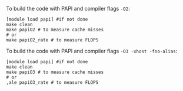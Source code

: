 To build the code with PAPI and compiler flags `-O2`:

```
[module load papi] #if not done
make clean
make papiO2 # to measure cache misses
# or
make papiO2_rate # to measure FLOPS
```

To build the code with PAPI and compiler flags `-O3 -xhost -fno-alias`:

```
[module load papi] #if not done
make clean
make papiO3 # to measure cache misses
# or
,ale papiO3_rate # to measure FLOPS
```

